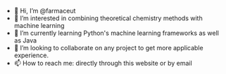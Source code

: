 - 👋 Hi, I’m @farmaceut
- 👀 I’m interested in combining theoretical chemistry methods with machine learning 
- 🌱 I’m currently learning Python's machine learning frameworks as well as Java
- 💞️ I’m looking to collaborate on any project to get more applicable experience.
- 📫 How to reach me: directly through this website or by email

<!---
farmaceut/farmaceut is a ✨ special ✨ repository because its `README.md` (this file) appears on your GitHub profile.
You can click the Preview link to take a look at your changes.
--->
